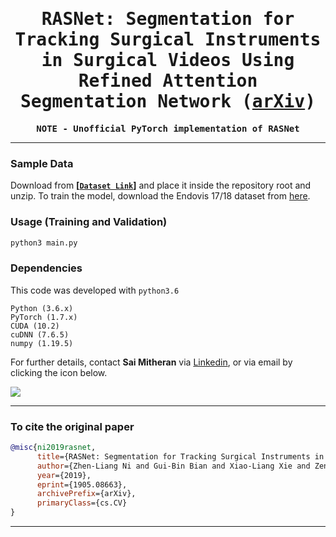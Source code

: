<div align="center">

<samp>
     
# RASNet: Segmentation for Tracking Surgical Instruments in Surgical Videos Using Refined Attention Segmentation Network ([arXiv](https://arxiv.org/abs/1905.08663))
     
**NOTE - Unofficial PyTorch implementation of RASNet**
  
---
  
  </div>  
     
</samp>

### Sample Data

Download from **[[`Dataset Link`](https://drive.google.com/file/d/1OwWfgBZE0W5grXVaQN63VUUaTvufEmW0/view?usp=sharing)]** and place it inside the repository root and unzip. To train the model, download the Endovis 17/18 dataset from [here](https://endovis.grand-challenge.org/).

### Usage (Training and Validation)

```bash
python3 main.py    
```

### Dependencies
     
This code was developed with ```python3.6```
```
Python (3.6.x)
PyTorch (1.7.x)
CUDA (10.2)
cuDNN (7.6.5)
numpy (1.19.5)     
```
For further details, contact **Sai Mitheran** via [Linkedin](https://www.linkedin.com/in/sai-mitheran-4b9422187/), or via email by clicking the icon below.  

<a href="mailto:saimitheran06@gmail.com?"><img src="https://img.shields.io/badge/gmail-%23DD0031.svg?&style=for-the-badge&logo=gmail&logoColor=white"/></a>     
     
  </samp>  
  
  </div>  
   
---  

### To cite the original paper     

```bibtex
@misc{ni2019rasnet,
      title={RASNet: Segmentation for Tracking Surgical Instruments in Surgical Videos Using Refined Attention Segmentation Network}, 
      author={Zhen-Liang Ni and Gui-Bin Bian and Xiao-Liang Xie and Zeng-Guang Hou and Xiao-Hu Zhou and Yan-Jie Zhou},
      year={2019},
      eprint={1905.08663},
      archivePrefix={arXiv},
      primaryClass={cs.CV}
}
```

---


